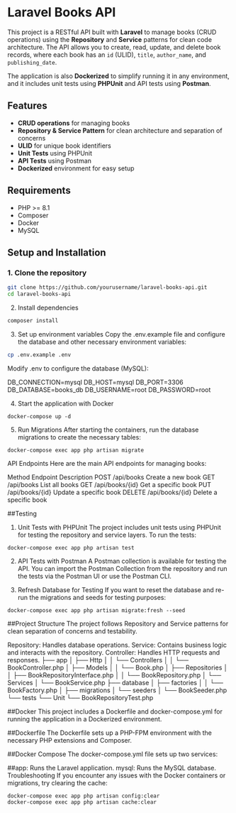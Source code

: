 # Laravel Books API

This project is a RESTful API built with **Laravel** to manage books (CRUD operations) using the **Repository** and **Service** patterns for clean code architecture. The API allows you to create, read, update, and delete book records, where each book has an `id` (ULID), `title`, `author_name`, and `publishing_date`.

The application is also **Dockerized** to simplify running it in any environment, and it includes unit tests using **PHPUnit** and API tests using **Postman**.

## Features

- **CRUD operations** for managing books
- **Repository & Service Pattern** for clean architecture and separation of concerns
- **ULID** for unique book identifiers
- **Unit Tests** using PHPUnit
- **API Tests** using Postman
- **Dockerized** environment for easy setup

## Requirements

- PHP >= 8.1
- Composer
- Docker
- MySQL

## Setup and Installation


### 1. Clone the repository
```bash
git clone https://github.com/yourusername/laravel-books-api.git
cd laravel-books-api
```
2. Install dependencies
 ```bash
composer install
```
3. Set up environment variables
Copy the .env.example file and configure the database and other necessary environment variables:
 ```bash
cp .env.example .env
```
Modify .env to configure the database (MySQL):

DB_CONNECTION=mysql
DB_HOST=mysql
DB_PORT=3306
DB_DATABASE=books_db
DB_USERNAME=root
DB_PASSWORD=root

4. Start the application with Docker
```
docker-compose up -d
```
5. Run Migrations
After starting the containers, run the database migrations to create the necessary tables:

```
docker-compose exec app php artisan migrate
```
API Endpoints
Here are the main API endpoints for managing books:

Method	Endpoint	Description
POST	/api/books	Create a new book
GET	/api/books	List all books
GET	/api/books/{id}	Get a specific book
PUT	/api/books/{id}	Update a specific book
DELETE	/api/books/{id}	Delete a specific book


##Testing
1. Unit Tests with PHPUnit
The project includes unit tests using PHPUnit for testing the repository and service layers. To run the tests:
```
docker-compose exec app php artisan test
```
2. API Tests with Postman
A Postman collection is available for testing the API. You can import the Postman Collection from the repository and run the tests via the Postman UI or use the Postman CLI.

3. Refresh Database for Testing
If you want to reset the database and re-run the migrations and seeds for testing purposes:
```
docker-compose exec app php artisan migrate:fresh --seed
```


##Project Structure
The project follows Repository and Service patterns for clean separation of concerns and testability.

Repository: Handles database operations.
Service: Contains business logic and interacts with the repository.
Controller: Handles HTTP requests and responses.
├── app
│   ├── Http
│   │   └── Controllers
│   │       └── BookController.php
│   ├── Models
│   │   └── Book.php
│   ├── Repositories
│   │   ├── BookRepositoryInterface.php
│   │   └── BookRepository.php
│   └── Services
│       └── BookService.php
├── database
│   ├── factories
│   │   └── BookFactory.php
│   ├── migrations
│   └── seeders
│       └── BookSeeder.php
└── tests
    └── Unit
        └── BookRepositoryTest.php


##Docker
This project includes a Dockerfile and docker-compose.yml for running the application in a Dockerized environment.

##Dockerfile
The Dockerfile sets up a PHP-FPM environment with the necessary PHP extensions and Composer.

##Docker Compose
The docker-compose.yml file sets up two services:

##app: Runs the Laravel application.
mysql: Runs the MySQL database.
Troubleshooting
If you encounter any issues with the Docker containers or migrations, try clearing the cache:
```
docker-compose exec app php artisan config:clear
docker-compose exec app php artisan cache:clear
```
